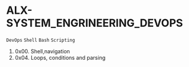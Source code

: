 # ALX-SYSTEM_ENGRINEERING_DEVOPS

`DevOps` `Shell` `Bash` `Scripting`

1. 0x00. Shell,navigation
2. 0x04. Loops, conditions and parsing
